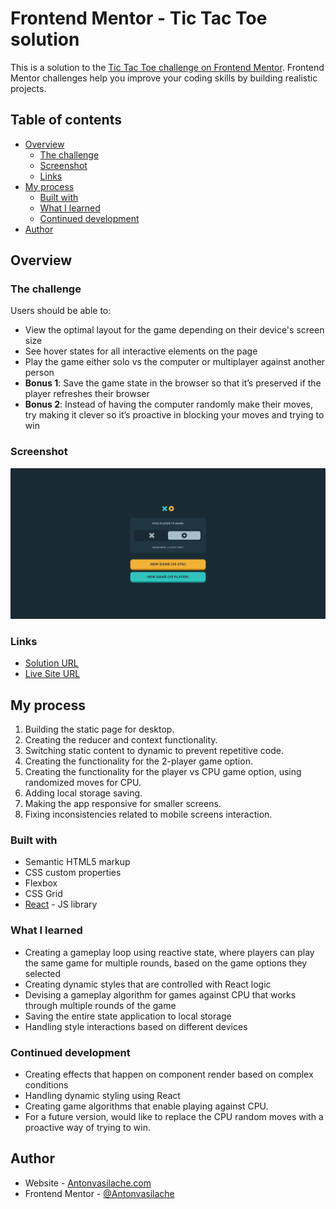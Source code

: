 # Frontend Mentor - Tic Tac Toe solution

This is a solution to the [Tic Tac Toe challenge on Frontend Mentor](https://www.frontendmentor.io/challenges/tic-tac-toe-game-Re7ZF_E2v). Frontend Mentor challenges help you improve your coding skills by building realistic projects.

## Table of contents

- [Overview](#overview)
  - [The challenge](#the-challenge)
  - [Screenshot](#screenshot)
  - [Links](#links)
- [My process](#my-process)
  - [Built with](#built-with)
  - [What I learned](#what-i-learned)
  - [Continued development](#continued-development)
- [Author](#author)

## Overview

### The challenge

Users should be able to:

- View the optimal layout for the game depending on their device's screen size
- See hover states for all interactive elements on the page
- Play the game either solo vs the computer or multiplayer against another person
- **Bonus 1**: Save the game state in the browser so that it’s preserved if the player refreshes their browser
- **Bonus 2**: Instead of having the computer randomly make their moves, try making it clever so it’s proactive in blocking your moves and trying to win

### Screenshot

![screenshot](./screenshot.png)

### Links

- [Solution URL](https://github.com/Antonvasilache/tic-tac-toe)
- [Live Site URL](https://tictactoe-av.netlify.app/)

## My process

1. Building the static page for desktop.
2. Creating the reducer and context functionality.
3. Switching static content to dynamic to prevent repetitive code.
4. Creating the functionality for the 2-player game option.
5. Creating the functionality for the player vs CPU game option, using randomized moves for CPU.
6. Adding local storage saving.
7. Making the app responsive for smaller screens.
8. Fixing inconsistencies related to mobile screens interaction.

### Built with

- Semantic HTML5 markup
- CSS custom properties
- Flexbox
- CSS Grid
- [React](https://reactjs.org/) - JS library

### What I learned

- Creating a gameplay loop using reactive state, where players can play the same game for multiple rounds, based on the game options they selected
- Creating dynamic styles that are controlled with React logic
- Devising a gameplay algorithm for games against CPU that works through multiple rounds of the game
- Saving the entire state application to local storage
- Handling style interactions based on different devices

### Continued development

- Creating effects that happen on component render based on complex conditions
- Handling dynamic styling using React
- Creating game algorithms that enable playing against CPU.
- For a future version, would like to replace the CPU random moves with a proactive way of trying to win.

## Author

- Website - [Antonvasilache.com](https://www.antonvasilache.com)
- Frontend Mentor - [@Antonvasilache](https://www.frontendmentor.io/profile/Antonvasilache)

